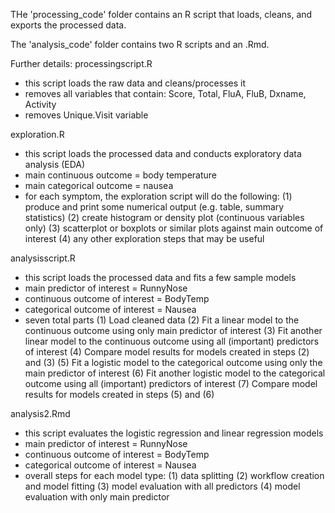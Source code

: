 THe 'processing_code' folder contains an R script that loads, cleans, and exports the processed data.

The 'analysis_code' folder contains two R scripts and an .Rmd.


Further details:
processingscript.R
* this script loads the raw data and cleans/processes it
* removes all variables that contain: Score, Total, FluA, FluB, Dxname, Activity
* removes Unique.Visit variable


exploration.R
* this script loads the processed data and conducts exploratory data analysis (EDA)
* main continuous outcome = body temperature
* main categorical outcome = nausea
* for each symptom, the exploration script will do the following:
 (1) produce and print some numerical output (e.g. table, summary statistics)
 (2) create histogram or density plot (continuous variables only)
 (3) scatterplot or boxplots or similar plots against main outcome of interest
 (4) any other exploration steps that may be useful


analysisscript.R
* this script loads the processed data and fits a few sample models
* main predictor of interest = RunnyNose
* continuous outcome of interest = BodyTemp
* categorical outcome of interest = Nausea
* seven total parts
 (1) Load cleaned data
 (2) Fit a linear model to the continuous outcome using only main predictor of interest
 (3) Fit another linear model to the continuous outcome using all (important) predictors of interest
 (4) Compare model results for models created in steps (2) and (3)
 (5) Fit a logistic model to the categorical outcome using only the main predictor of interest
 (6) Fit another logistic model to the categorical outcome using all (important) predictors of interest
 (7) Compare model results for models created in steps (5) and (6)

analysis2.Rmd
* this script evaluates the logistic regression and linear regression models
* main predictor of interest = RunnyNose
* continuous outcome of interest = BodyTemp
* categorical outcome of interest = Nausea
* overall steps for each model type:
 (1) data splitting
 (2) workflow creation and model fitting
 (3) model evaluation with all predictors
 (4) model evaluation with only main predictor